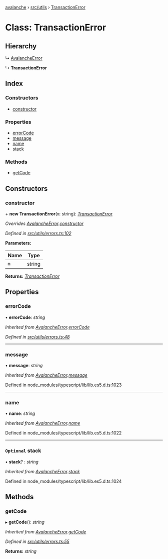 [avalanche](../README.md) › [src/utils](../modules/src_utils.md) › [TransactionError](src_utils.transactionerror.md)

# Class: TransactionError

## Hierarchy

  ↳ [AvalancheError](src_utils.avalancheerror.md)

  ↳ **TransactionError**

## Index

### Constructors

* [constructor](src_utils.transactionerror.md#constructor)

### Properties

* [errorCode](src_utils.transactionerror.md#errorcode)
* [message](src_utils.transactionerror.md#message)
* [name](src_utils.transactionerror.md#name)
* [stack](src_utils.transactionerror.md#optional-stack)

### Methods

* [getCode](src_utils.transactionerror.md#getcode)

## Constructors

###  constructor

\+ **new TransactionError**(`m`: string): *[TransactionError](src_utils.transactionerror.md)*

*Overrides [AvalancheError](src_utils.avalancheerror.md).[constructor](src_utils.avalancheerror.md#constructor)*

*Defined in [src/utils/errors.ts:102](https://github.com/ava-labs/avalanchejs/blob/4e59193/src/utils/errors.ts#L102)*

**Parameters:**

Name | Type |
------ | ------ |
`m` | string |

**Returns:** *[TransactionError](src_utils.transactionerror.md)*

## Properties

###  errorCode

• **errorCode**: *string*

*Inherited from [AvalancheError](src_utils.avalancheerror.md).[errorCode](src_utils.avalancheerror.md#errorcode)*

*Defined in [src/utils/errors.ts:48](https://github.com/ava-labs/avalanchejs/blob/4e59193/src/utils/errors.ts#L48)*

___

###  message

• **message**: *string*

*Inherited from [AvalancheError](src_utils.avalancheerror.md).[message](src_utils.avalancheerror.md#message)*

Defined in node_modules/typescript/lib/lib.es5.d.ts:1023

___

###  name

• **name**: *string*

*Inherited from [AvalancheError](src_utils.avalancheerror.md).[name](src_utils.avalancheerror.md#name)*

Defined in node_modules/typescript/lib/lib.es5.d.ts:1022

___

### `Optional` stack

• **stack**? : *string*

*Inherited from [AvalancheError](src_utils.avalancheerror.md).[stack](src_utils.avalancheerror.md#optional-stack)*

Defined in node_modules/typescript/lib/lib.es5.d.ts:1024

## Methods

###  getCode

▸ **getCode**(): *string*

*Inherited from [AvalancheError](src_utils.avalancheerror.md).[getCode](src_utils.avalancheerror.md#getcode)*

*Defined in [src/utils/errors.ts:55](https://github.com/ava-labs/avalanchejs/blob/4e59193/src/utils/errors.ts#L55)*

**Returns:** *string*
